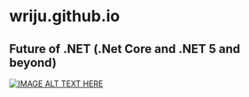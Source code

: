 # wriju.github.io

## Future of .NET (.Net Core and .NET 5 and beyond)
[![IMAGE ALT TEXT HERE](https://img.youtube.com/vi/yQ-KGvXZTxU/0.jpg)](https://www.youtube.com/watch?v=yQ-KGvXZTxU)
